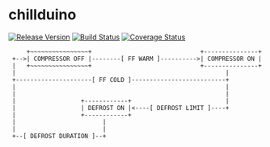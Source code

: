 # chillduino
[![Release Version](https://img.shields.io/badge/version-1.6.0-blue.svg)](https://github.com/FirstBuild/chillduino)
[![Build Status](https://travis-ci.org/FirstBuild/chillduino.svg?branch=master)](https://travis-ci.org/FirstBuild/chillduino)
[![Coverage Status](https://coveralls.io/repos/FirstBuild/chillduino/badge.svg?branch=master)](https://coveralls.io/r/FirstBuild/chillduino)

```
     +~~~~~~~~~~~~~~~~+                              +---------------+
 +-->| COMPRESSOR OFF |--------[ FF WARM ]---------->| COMPRESSOR ON |
 |   +~~~~~~~~~~~~~~~~+                              +---------------+
 |                                                          |
 +---------------------[ FF COLD ]--------------------------+
 |                                                          |
 |                                                          |
 |                  +------------+                          |
 |                  | DEFROST ON |<----[ DEFROST LIMIT ]----+
 |                  +------------+
 |                        |
 |                        |
 +--[ DEFROST DURATION ]--+
```

